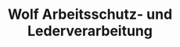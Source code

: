 ---
title: "Wolf Arbeitsschutz- und Lederverarbeitung"
url: /barbing/wolf-arbeitsschutz-und-lederverarbeitung/
shop: Schuhe
---